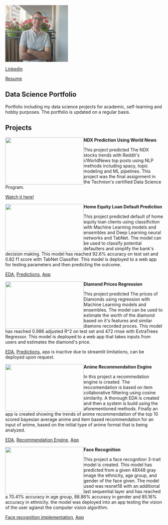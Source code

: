 

<img align="middle" src="Yonatan1.jpg" width="200" height="180"/>


[Linkedin](https://www.linkedin.com/in/%D7%99%D7%95%D7%A0%D7%AA%D7%9F-%D7%A8%D7%91%D7%99%D7%A0%D7%95%D7%91%D7%99%D7%A5-68a391213/)

<a id="raw-url" href="https://github.com/rabi320/Yonatan-Rabiovich-Portfolio/raw/main/Yonatan%20Rabinovich.pdf">Resume</a>
## Data Science Portfolio
Portfolio including my data science projects for academic, self-learning and hobby purposes.
The portfolio is updated on a regular basis.


## Projects

<img align="left" width="250" height="150" src="https://stockprice.com/wp-content/uploads/2019/09/penny-stocks-news.jpg">**NDX Prediction Using World News**

This project predicted The NDX stocks trends with Reddit's r/WorldNews top posts using NLP methods including spacy, topic modeling and ML pipelines.
This project was the final assignment in the Technion's certified Data Science Program.

[Watch it here!](https://nbviewer.jupyter.org/github/rabi320/Data-Science-Projects/blob/0f6a6f803d09b486ff17073883f509b4bab5f8ca/NDX%20reddit%20Prediction/NASDAQ%20100%20Prediction%20with%20World%20News%20Main.ipynb)


<img align="left" width="250" height="150" src="https://www.mybcu.org/templates/rt_requiem/custom/images/products/page_toppers/home_equity_loan_line_credit_lynchburg_danville_buena_vista_bedford_madison_heights_virginia.png">**Home Equity Loan Default Prediction**

This project predicted default of home equity loan clients using classifiction with Machine Learning models and ensembles and Deep Learning neural networks and TabNet.
The model can be used to classify potential defaulters and simplify the bank's decision making. This model has reached 92.6% accuracy on test set and 0.82 f1 score with TabNet Classifier. This model is deployed to a web app for testing parameters and then predicting the outcome.

[EDA](https://nbviewer.jupyter.org/github/rabi320/Data-Science-Projects/blob/4ed8e9adf1a6c7a811354e1212ef16f12f0216cb/Home%20Equity%20Loan%20Defaut%20Prediction/EDA.ipynb), [Predictions](https://nbviewer.jupyter.org/github/rabi320/Data-Science-Projects/blob/e588d411e5ff96ee2540bd9ee105ea3bbac1876b/Home%20Equity%20Loan%20Defaut%20Prediction/Prediction.ipynb), [App](https://share.streamlit.io/rabi320/homeeqapp/HomeEqApp.py)

<img align="left" width="250" height="150" src="https://www.riotinto.com/-/media/Content/Images/Products/Diamonds/RT-Argyle-Octavia.jpg?rev=f537ac42fa3c44599582327865dab723&w=1920&hash=DCFA2361F3A2F4E24D6292EFA37E6197">**Diamond Prices Regression**

This project predicted The prices of Diamonds using regression with Machine Learning models and ensembles.
The model can be used to estimate the worth of the diamond based on it's features and similar diamons recorded proces. This model has reached 0.986 adjusted R^2 on test set and 472 rmse with ExtraTrees Regressor. This model is deployed to a web app that takes inputs from users and estimates the diamond's price.

[EDA](https://nbviewer.jupyter.org/github/rabi320/Data-Science-Projects/blob/56ce4fa97e22d25f0c7916606390d11af47f0087/DiamondPricesRegression/Diamond_EDA.ipynb), [Predictions](https://nbviewer.jupyter.org/github/rabi320/Data-Science-Projects/blob/56ce4fa97e22d25f0c7916606390d11af47f0087/DiamondPricesRegression/Diamond_Prediction.ipynb), app is inactive due to streamlit limitations, can be deployed upon request.

<img align="left" width="250" height="150" src="https://www.fortressofsolitude.co.za/wp-content/uploads/2019/05/The-15-Most-Powerful-Anime-Characters-Of-All-Time-scaled.jpg">**Anime Recommendation Engine**

In this project a recommedation engine is created.
The reccomendation is based on item collaborative filltering using cosine similarity. A thorough EDA is created and then a system is build using the aforementioned methods.
Finally an app is created showing the trends of anime recommendation of the top 10 scored bayesian average anime and item based recommendation for an input of anime, based on the initial type of anime format that is being analyzed.

[EDA](https://nbviewer.jupyter.org/github/rabi320/Data-Science-Projects/blob/c2a8f60d3b81ee021061347012f1798df3ed2147/Anime%20Recommendation/Anime%20Recommendation%20system%20-%20EDA.ipynb), [Recommendation Engine](https://nbviewer.jupyter.org/github/rabi320/Data-Science-Projects/blob/c2a8f60d3b81ee021061347012f1798df3ed2147/Anime%20Recommendation/Anime%20Recommendation%20System.ipynb), [App](https://share.streamlit.io/rabi320/recapp/App.py)

<img align="left" width="250" height="150" src="https://miro.medium.com/max/1400/1*MNj7uq7HUNGERaYgRRdZfw.jpeg">**Face Recognition**

This project a face recognition 3-trait model is created.
This model has predicted from a given 48X48 gray image the ethnicity, age group, and gender of the face given.
The model used was resnet18 with an additional last sequential layer and has reached a 70.41% accuracy in age group, 88.86% accuracy in gender and 85.16% accuracy in ethnicity.
the model was deployed into an app testing the vision of the user agianst the computer vision algorithm.

[Face recognition implementation](https://nbviewer.org/github/rabi320/Data-Science-Projects/blob/master/Age%20recognition/3%20traits%20models.ipynb
), [App](https://share.streamlit.io/rabi320/faceapp/FaceApp.py)

